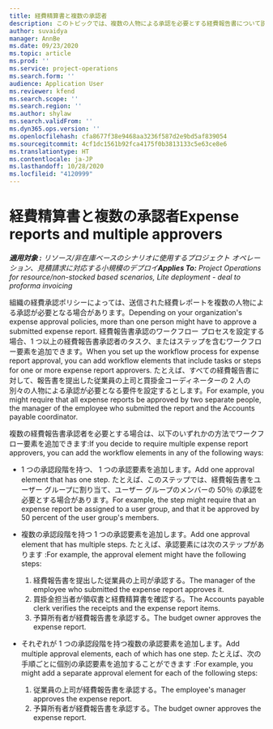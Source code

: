 ```yaml
---
title: 経費精算書と複数の承認者
description: このトピックでは、複数の人物による承認を必要とする経費報告書について説明します。
author: suvaidya
manager: AnnBe
ms.date: 09/23/2020
ms.topic: article
ms.prod: ''
ms.service: project-operations
ms.search.form: ''
audience: Application User
ms.reviewer: kfend
ms.search.scope: ''
ms.search.region: ''
ms.author: shylaw
ms.search.validFrom: ''
ms.dyn365.ops.version: ''
ms.openlocfilehash: cfa8677f38e9468aa3236f587d2e9bd5af839054
ms.sourcegitcommit: 4cf1dc1561b92fca4175f0b3813133c5e63ce8e6
ms.translationtype: HT
ms.contentlocale: ja-JP
ms.lasthandoff: 10/28/2020
ms.locfileid: "4120999"
---
```

# <a name="expense-reports-and-multiple-approvers"></a><span data-ttu-id="3d7e1-103">経費精算書と複数の承認者</span><span class="sxs-lookup"><span data-stu-id="3d7e1-103">Expense reports and multiple approvers</span></span>

<span data-ttu-id="3d7e1-104">_**適用対象 :** リソース/非在庫ベースのシナリオに使用するプロジェクト オペレーション、見積請求に対応する小規模のデプロイ_</span><span class="sxs-lookup"><span data-stu-id="3d7e1-104">_**Applies To:** Project Operations for resource/non-stocked based scenarios, Lite deployment - deal to proforma invoicing_</span></span>

<span data-ttu-id="3d7e1-105">組織の経費承認ポリシーによっては、送信された経費レポートを複数の人物による承認が必要となる場合があります。</span><span class="sxs-lookup"><span data-stu-id="3d7e1-105">Depending on your organization's expense approval policies, more than one person might have to approve a submitted expense report.</span></span> <span data-ttu-id="3d7e1-106">経費報告書承認のワークフロー プロセスを設定する場合、1 つ以上の経費報告書承認者のタスク、またはステップを含むワークフロー要素を追加できます。</span><span class="sxs-lookup"><span data-stu-id="3d7e1-106">When you set up the workflow process for expense report approval, you can add workflow elements that include tasks or steps for one or more expense report approvers.</span></span> <span data-ttu-id="3d7e1-107">たとえば、すべての経費報告書に対して、報告書を提出した従業員の上司と買掛金コーディネーターの 2 人の別々の人物による承認が必要となる要件を設定するとします。</span><span class="sxs-lookup"><span data-stu-id="3d7e1-107">For example, you might require that all expense reports be approved by two separate people, the manager of the employee who submitted the report and the Accounts payable coordinator.</span></span>

<span data-ttu-id="3d7e1-108">複数の経費報告書承認者を必要とする場合は、以下のいずれかの方法でワークフロー要素を追加できます:</span><span class="sxs-lookup"><span data-stu-id="3d7e1-108">If you decide to require multiple expense report approvers, you can add the workflow elements in any of the following ways:</span></span>

- <span data-ttu-id="3d7e1-109">1 つの承認段階を持つ、 1 つの承認要素を追加します。</span><span class="sxs-lookup"><span data-stu-id="3d7e1-109">Add one approval element that has one step.</span></span> <span data-ttu-id="3d7e1-110">たとえば、このステップでは、経費報告書をユーザー グループに割り当て、ユーザー グループのメンバーの 50％ の承認を必要とする場合があります。</span><span class="sxs-lookup"><span data-stu-id="3d7e1-110">For example, the step might require that an expense report be assigned to a user group, and that it be approved by 50 percent of the user group's members.</span></span>
- <span data-ttu-id="3d7e1-111">複数の承認段階を持つ 1 つの承認要素を追加します。</span><span class="sxs-lookup"><span data-stu-id="3d7e1-111">Add one approval element that has multiple steps.</span></span> <span data-ttu-id="3d7e1-112">たとえば、承認要素には次のステップがあります :</span><span class="sxs-lookup"><span data-stu-id="3d7e1-112">For example, the approval element might have the following steps:</span></span>

    1. <span data-ttu-id="3d7e1-113">経費報告書を提出した従業員の上司が承認する。</span><span class="sxs-lookup"><span data-stu-id="3d7e1-113">The manager of the employee who submitted the expense report approves it.</span></span>
    2. <span data-ttu-id="3d7e1-114">買掛金担当者が領収書と経費精算書を確認する。</span><span class="sxs-lookup"><span data-stu-id="3d7e1-114">The Accounts payable clerk verifies the receipts and the expense report items.</span></span>
    3. <span data-ttu-id="3d7e1-115">予算所有者が経費報告書を承認する。</span><span class="sxs-lookup"><span data-stu-id="3d7e1-115">The budget owner approves the expense report.</span></span>

- <span data-ttu-id="3d7e1-116">それぞれが 1 つの承認段階を持つ複数の承認要素を追加します。</span><span class="sxs-lookup"><span data-stu-id="3d7e1-116">Add multiple approval elements, each of which has one step.</span></span> <span data-ttu-id="3d7e1-117">たとえば、次の手順ごとに個別の承認要素を追加することができます :</span><span class="sxs-lookup"><span data-stu-id="3d7e1-117">For example, you might add a separate approval element for each of the following steps:</span></span>

    1. <span data-ttu-id="3d7e1-118">従業員の上司が経費報告書を承認する。</span><span class="sxs-lookup"><span data-stu-id="3d7e1-118">The employee's manager approves the expense report.</span></span>
    2. <span data-ttu-id="3d7e1-119">予算所有者が経費報告書を承認する。</span><span class="sxs-lookup"><span data-stu-id="3d7e1-119">The budget owner approves the expense report.</span></span>
